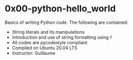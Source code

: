 # 0x00-python-hello_world

Basics of writing Python code. The following are contained:

- String literals and its manipulations
- Introduction and use of string formatting using `f`
- All codes are pycodestyle compliant
- Compiled on Ubuntu 20.04 LTS
- Instructor: Guillaume
